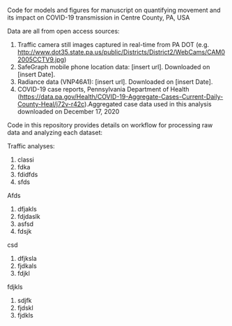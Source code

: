 Code for models and figures for manuscript on quantifying movement and its impact on COVID-19 transmission in Centre County, PA, USA

Data are all from open access sources:
1. Traffic camera still images captured in real-time from PA DOT (e.g. http://www.dot35.state.pa.us/public/Districts/District2/WebCams/CAM02005CCTV9.jpg)
2. SafeGraph mobile phone location data: [insert url]. Downloaded on [insert Date].
3. Radiance data (VNP46A1): [insert url]. Downloaded on [insert Date]. 
4. COVID-19 case reports, Pennsylvania Department of Health (https://data.pa.gov/Health/COVID-19-Aggregate-Cases-Current-Daily-County-Heal/j72v-r42c).Aggregated case data used in this analysis downloaded on December 17, 2020

Code in this repository provides details on workflow for processing raw data and analyzing each dataset:

Traffic analyses:
1. classi
2. fdka
3. fdidfds
4. sfds

Afds
1. dfjakls
2. fdjdaslk
3. asfsd
4. fdsjk

csd
1. dfjksla
2. fjdkals
3. fdjkl

fdjkls
1. sdjfk
2. fjdskl
3. fjdkls

